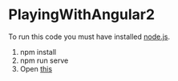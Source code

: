 # PlayingWithAngular2

To run this code you must have installed [node.js](http://nodejs.org/).

1. npm install
2. npm run serve
3. Open [this](http://localhost:3333)